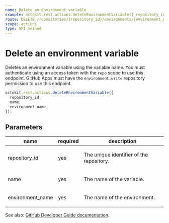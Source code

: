 ```yaml
---
name: Delete an environment variable
example: octokit.rest.actions.deleteEnvironmentVariable({ repository_id, name, environment_name })
route: DELETE /repositories/{repository_id}/environments/{environment_name}/variables/{name}
scope: actions
type: API method
---
```


# Delete an environment variable

Deletes an environment variable using the variable name.
You must authenticate using an access token with the `repo` scope to use this endpoint.
GitHub Apps must have the `environment:write` repository permission to use this endpoint.

```js
octokit.rest.actions.deleteEnvironmentVariable({
  repository_id,
  name,
  environment_name,
});
```

## Parameters

<table>
  <thead>
    <tr>
      <th>name</th>
      <th>required</th>
      <th>description</th>
    </tr>
  </thead>
  <tbody>
    <tr><td>repository_id</td><td>yes</td><td>

The unique identifier of the repository.

</td></tr>
<tr><td>name</td><td>yes</td><td>

The name of the variable.

</td></tr>
<tr><td>environment_name</td><td>yes</td><td>

The name of the environment.

</td></tr>
  </tbody>
</table>

See also: [GitHub Developer Guide documentation](https://docs.github.com/rest/actions/variables#delete-an-environment-variable).
